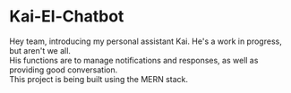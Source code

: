 # Kai-El-Chatbot

Hey team, introducing my personal assistant Kai.  He's a work in progress, but aren't we all.  
His functions are to manage notifications and responses, as well as providing good conversation.  
This project is being built using the MERN stack.



